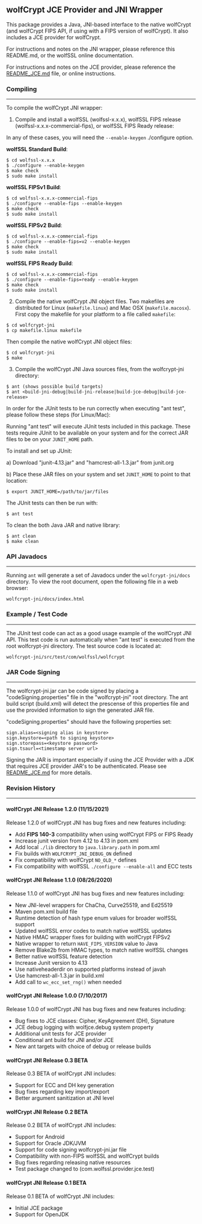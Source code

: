 
## wolfCrypt JCE Provider and JNI Wrapper

This package provides a Java, JNI-based interface to the native wolfCrypt
(and wolfCrypt FIPS API, if using with a FIPS version of wolfCrypt). It also
includes a JCE provider for wolfCrypt.

For instructions and notes on the JNI wrapper, please reference this README.md,
or the wolfSSL online documentation.

For instructions and notes on the JCE provider, please reference the
[README_JCE.md](./README_JCE.md) file, or online instructions.

### Compiling
---------

To compile the wolfCrypt JNI wrapper:

1) Compile and install a wolfSSL (wolfssl-x.x.x), wolfSSL FIPS
release (wolfssl-x.x.x-commercial-fips), or wolfSSL FIPS Ready release:

In any of these cases, you will need the `--enable-keygen` ./configure option.

**wolfSSL Standard Build**:
```
$ cd wolfssl-x.x.x
$ ./configure --enable-keygen
$ make check
$ sudo make install
```

**wolfSSL FIPSv1 Build**:

```
$ cd wolfssl-x.x.x-commercial-fips
$ ./configure --enable-fips --enable-keygen
$ make check
$ sudo make install
```

**wolfSSL FIPSv2 Build**:

```
$ cd wolfssl-x.x.x-commercial-fips
$ ./configure --enable-fips=v2 --enable-keygen
$ make check
$ sudo make install
```

**wolfSSL FIPS Ready Build**:

```
$ cd wolfssl-x.x.x-commercial-fips
$ ./configure --enable-fips=ready --enable-keygen
$ make check
$ sudo make install
```

2) Compile the native wolfCrypt JNI object files. Two makefiles are distributed
for Linux (`makefile.linux`) and Mac OSX (`makefile.macosx`). First copy
the makefile for your platform to a file called `makefile`:

```
$ cd wolfcrypt-jni
$ cp makefile.linux makefile
```

Then compile the native wolfCrypt JNI object files:

```
$ cd wolfcrypt-jni
$ make
```

3) Compile the wolfCrypt JNI Java sources files, from the wolfcrypt-jni
   directory:

```
$ ant (shows possible build targets)
$ ant <build-jni-debug|build-jni-release|build-jce-debug|build-jce-release>
```

In order for the JUnit tests to be run correctly when executing "ant test",
please follow these steps (for Linux/Mac):

Running "ant test" will execute JUnit tests included in this package. These
tests require JUnit to be available on your system and for the correct JAR
files to be on your `JUNIT_HOME` path.

To install and set up JUnit:

a) Download "junit-4.13.jar" and "hamcrest-all-1.3.jar" from junit.org

b) Place these JAR files on your system and set `JUNIT_HOME` to point to
   that location:

```
$ export JUNIT_HOME=/path/to/jar/files
```

The JUnit tests can then be run with:

```
$ ant test
```

To clean the both Java JAR and native library:

```
$ ant clean
$ make clean
```

### API Javadocs
---------

Running `ant` will generate a set of Javadocs under the `wolfcrypt-jni/docs`
directory.  To view the root document, open the following file in a web browser:

`wolfcrypt-jni/docs/index.html`

### Example / Test Code
---------

The JUnit test code can act as a good usage example of the wolfCrypt JNI
API. This test code is run automatically when "ant test" is executed from
the root wolfcrypt-jni directory.  The test source code is located at:

`wolfcrypt-jni/src/test/com/wolfssl/wolfcrypt`

### JAR Code Signing
---------

The wolfcrypt-jni.jar can be code signed by placing a "codeSigning.properties"
file in the "wolfcrypt-jni" root directory.  The ant build script (build.xml)
will detect the prescense of this properties file and use the provided
information to sign the generated JAR file.

"codeSigning.properties" should have the following properties set:

```
sign.alias=<signing alias in keystore>
sign.keystore=<path to signing keystore>
sign.storepass=<keystore password>
sign.tsaurl=<timestamp server url>
```

Signing the JAR is important especially if using the JCE Provider with a JDK
that requires JCE provider JAR's to be authenticated.  Please see
[README_JCE.md](./README_JCE.md) for more details.

### Revision History
---------

#### wolfCrypt JNI Release 1.2.0 (11/15/2021)

Release 1.2.0 of wolfCrypt JNI has bug fixes and new features including:

- Add **FIPS 140-3** compatibility when using wolfCrypt FIPS or FIPS Ready
- Increase junit version from 4.12 to 4.13 in pom.xml
- Add local `./lib` directory to `java.library.path` in pom.xml
- Fix builds with `WOLFCRYPT_JNI_DEBUG_ON` defined
- Fix compatibility with wolfCrypt `NO_OLD_*` defines
- Fix compatibility with wolfSSL `./configure --enable-all` and ECC tests

#### wolfCrypt JNI Release 1.1.0 (08/26/2020)

Release 1.1.0 of wolfCrypt JNI has bug fixes and new features including:

- New JNI-level wrappers for ChaCha, Curve25519, and Ed25519
- Maven pom.xml build file
- Runtime detection of hash type enum values for broader wolfSSL support
- Updated wolfSSL error codes to match native wolfSSL updates
- Native HMAC wrapper fixes for building with wolfCrypt FIPSv2
- Native wrapper to return `HAVE_FIPS_VERSION` value to Java
- Remove Blake2b from HMAC types, to match native wolfSSL changes
- Better native wolfSSL feature detection
- Increase Junit version to 4.13
- Use nativeheaderdir on supported platforms instead of javah
- Use hamcrest-all-1.3.jar in build.xml
- Add call to `wc_ecc_set_rng()` when needed

#### wolfCrypt JNI Release 1.0.0 (7/10/2017)

Release 1.0.0 of wolfCrypt JNI has bug fixes and new features including:

- Bug fixes to JCE classes: Cipher, KeyAgreement (DH), Signature
- JCE debug logging with wolfjce.debug system property
- Additional unit tests for JCE provider
- Conditional ant build for JNI and/or JCE
- New ant targets with choice of debug or release builds

#### wolfCrypt JNI Release 0.3 BETA

Release 0.3 BETA of wolfCrypt JNI includes:

- Support for ECC and DH key generation
- Bug fixes regarding key import/export
- Better argument sanitization at JNI level

#### wolfCrypt JNI Release 0.2 BETA

Release 0.2 BETA of wolfCrypt JNI includes:

- Support for Android
- Support for Oracle JDK/JVM
- Support for code signing wolfcrypt-jni.jar file
- Compatibility with non-FIPS wolfSSL and wolfCrypt builds
- Bug fixes regarding releasing native resources
- Test package changed to (com.wolfssl.provider.jce.test)

#### wolfCrypt JNI Release 0.1 BETA

Release 0.1 BETA of wolfCrypt JNI includes:

- Initial JCE package
- Support for OpenJDK

